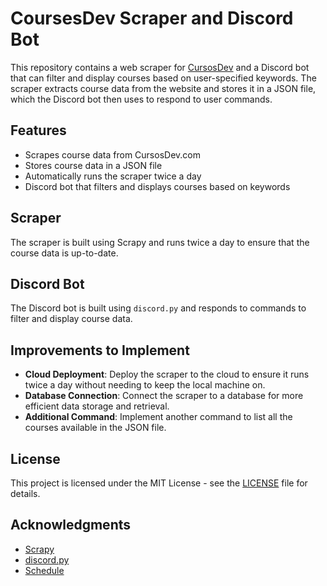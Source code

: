 # CoursesDev Scraper and Discord Bot

This repository contains a web scraper for [CursosDev](https://www.cursosdev.com) and a Discord bot that can filter and display courses based on user-specified keywords. The scraper extracts course data from the website and stores it in a JSON file, which the Discord bot then uses to respond to user commands.


## Features

- Scrapes course data from CursosDev.com
- Stores course data in a JSON file
- Automatically runs the scraper twice a day
- Discord bot that filters and displays courses based on keywords

## Scraper

The scraper is built using Scrapy and runs twice a day to ensure that the course data is up-to-date.

## Discord Bot

The Discord bot is built using `discord.py` and responds to commands to filter and display course data.

## Improvements to Implement

- **Cloud Deployment**: Deploy the scraper to the cloud to ensure it runs twice a day without needing to keep the local machine on.
- **Database Connection**: Connect the scraper to a database for more efficient data storage and retrieval.
- **Additional Command**: Implement another command to list all the courses available in the JSON file.

## License

This project is licensed under the MIT License - see the [LICENSE](LICENSE) file for details.

## Acknowledgments

- [Scrapy](https://scrapy.org/)
- [discord.py](https://discordpy.readthedocs.io/)
- [Schedule](https://schedule.readthedocs.io/)


